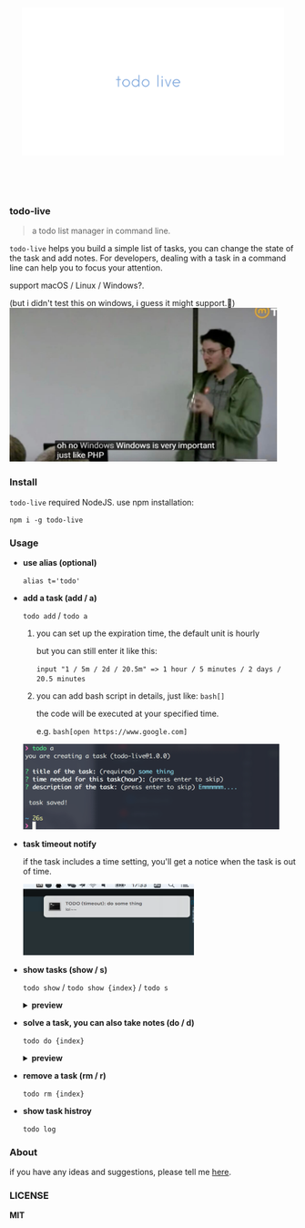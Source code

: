
<br>
<div align="center" height="500">
<img src="logo.png" width="460" height="260" align="center">
</div>

<br><br><br>

### todo-live

> a todo list manager in  command line.

`todo-live` helps you build a simple list of tasks, you can change the state of the task and add notes. For developers, dealing with a task in a command line can help you to focus your attention.

support macOS / Linux / Windows?. 

(but i didn't test this on windows, i guess it might support.🤔)
<img width="470" height="270" src=".github/examples/windows.jpg">

### Install

`todo-live` required NodeJS. use npm installation:

```
npm i -g todo-live
```

### Usage

- **use alias (optional)**

  `alias t='todo'`

- **add a task (add / a)**

  `todo add` / `todo a`

  1. you can set up the expiration time, the default unit is hourly

      but you can still enter it like this:

      `input "1 / 5m / 2d / 20.5m" => 1 hour / 5 minutes / 2 days / 20.5 minutes`

  2. you can add bash script in details, just like: `bash[]`

      the code will be executed at your specified time.

      e.g. `bash[open https://www.google.com]`

  <img width="450" height="150" src=".github/examples/add.png">

- **task timeout notify**

  if the task includes a time setting, you'll get a notice when the task is out of time.

  <img width="300" height="125"  src=".github/examples/notify.png">

- **show tasks (show / s)**

  `todo show` / `todo show {index}` / `todo s`

  <details>
    <summary><b>preview</b> </summary>
    <img width="450" height="150" src=".github/examples/show-1.png">
    <img width="450" height="150" src=".github/examples/show-2.png">
  </details>

- **solve a task, you can also take notes (do / d)**

  `todo do {index}`
  <details>
    <summary><b>preview</b> </summary>
    <img width="450" height="200" src=".github/examples/do.png">
  </details>

- **remove a task (rm / r)**

  `todo rm {index}`

- **show task histroy**

  `todo log`

### About
if you have any ideas and suggestions, please tell me [here](https://github.com/DhyanaChina/todo-live/issues/new).
  
### LICENSE
**MIT**
  
